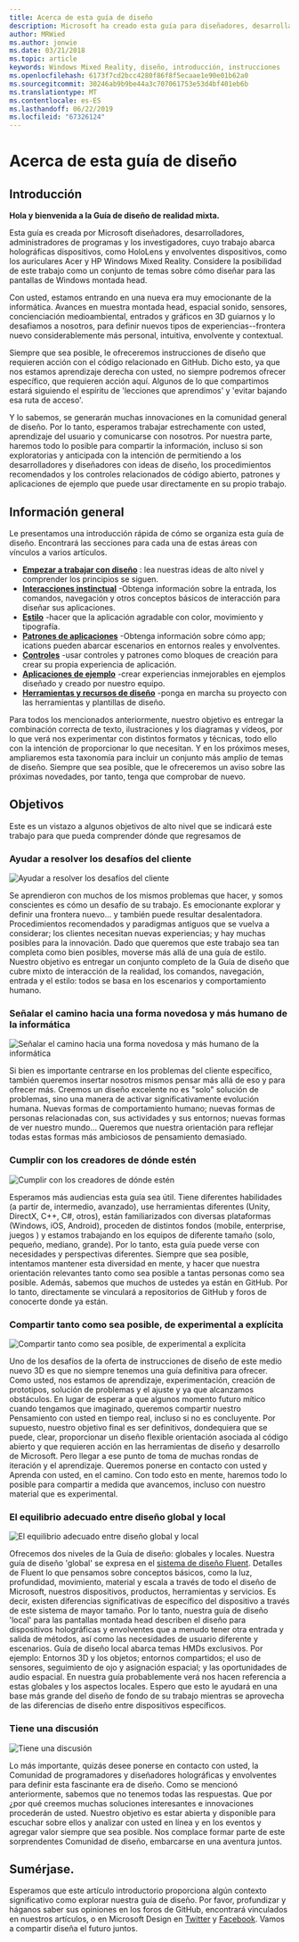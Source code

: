 ```yaml
---
title: Acerca de esta guía de diseño
description: Microsoft ha creado esta guía para diseñadores, desarrolladores, administradores de programas e investigadores, cuyo trabajo abarca dispositivos holográficos (por ejemplo, HoloLens) y envolventes (por ejemplo, los cascos Windows Mixed Reality de Acer y HP).
author: MRWied
ms.author: jonwie
ms.date: 03/21/2018
ms.topic: article
keywords: Windows Mixed Reality, diseño, introducción, instrucciones
ms.openlocfilehash: 6173f7cd2bcc4280f86f8f5ecaae1e90e01b62a0
ms.sourcegitcommit: 30246ab9b9be44a3c707061753e53d4bf401eb6b
ms.translationtype: MT
ms.contentlocale: es-ES
ms.lasthandoff: 06/22/2019
ms.locfileid: "67326124"
---
```

# <a name="about-this-design-guidance"></a>Acerca de esta guía de diseño

## <a name="introduction"></a>Introducción

**Hola y bienvenida a la Guía de diseño de realidad mixta.**

Esta guía es creada por Microsoft diseñadores, desarrolladores, administradores de programas y los investigadores, cuyo trabajo abarca holográficas dispositivos, como HoloLens y envolventes dispositivos, como los auriculares Acer y HP Windows Mixed Reality. Considere la posibilidad de este trabajo como un conjunto de temas sobre cómo diseñar para las pantallas de Windows montada head.

Con usted, estamos entrando en una nueva era muy emocionante de la informática. Avances en muestra montada head, espacial sonido, sensores, concienciación medioambiental, entrados y gráficos en 3D guiarnos y lo desafiamos a nosotros, para definir nuevos tipos de experiencias--frontera nuevo considerablemente más personal, intuitiva, envolvente y contextual.

Siempre que sea posible, le ofreceremos instrucciones de diseño que requieren acción con el código relacionado en GitHub. Dicho esto, ya que nos estamos aprendizaje derecha con usted, no siempre podremos ofrecer específico, que requieren acción aquí. Algunos de lo que compartimos estará siguiendo el espíritu de 'lecciones que aprendimos' y 'evitar bajando esa ruta de acceso'.

Y lo sabemos, se generarán muchas innovaciones en la comunidad general de diseño. Por lo tanto, esperamos trabajar estrechamente con usted, aprendizaje del usuario y comunicarse con nosotros. Por nuestra parte, haremos todo lo posible para compartir la información, incluso si son exploratorias y anticipada con la intención de permitiendo a los desarrolladores y diseñadores con ideas de diseño, los procedimientos recomendados y los controles relacionados de código abierto, patrones y aplicaciones de ejemplo que puede usar directamente en su propio trabajo.

## <a name="overview"></a>Información general

Le presentamos una introducción rápida de cómo se organiza esta guía de diseño. Encontrará las secciones para cada una de estas áreas con vínculos a varios artículos.
* **[Empezar a trabajar con diseño](mixed-reality.md)**  : lea nuestras ideas de alto nivel y comprender los principios se siguen.
* **[Interacciones instinctual](interaction-fundamentals.md)**  -Obtenga información sobre la entrada, los comandos, navegación y otros conceptos básicos de interacción para diseñar sus aplicaciones.
* **[Estilo](typography.md)**  -hacer que la aplicación agradable con color, movimiento y tipografía.
* **[Patrones de aplicaciones](types-of-mixed-reality-apps.md)**  -Obtenga información sobre cómo app; ications pueden abarcar escenarios en entornos reales y envolventes.
* **[Controles](interactable-object.md)**  -usar controles y patrones como bloques de creación para crear su propia experiencia de aplicación.
* **[Aplicaciones de ejemplo](design.md#sample-apps)**  -crear experiencias inmejorables en ejemplos diseñado y creado por nuestro equipo.
* **[Herramientas y recursos de diseño](design.md#design-tools)**  -ponga en marcha su proyecto con las herramientas y plantillas de diseño.

Para todos los mencionados anteriormente, nuestro objetivo es entregar la combinación correcta de texto, ilustraciones y los diagramas y vídeos, por lo que verá nos experimentar con distintos formatos y técnicas, todo ello con la intención de proporcionar lo que necesitan. Y en los próximos meses, ampliaremos esta taxonomía para incluir un conjunto más amplio de temas de diseño. Siempre que sea posible, que le ofreceremos un aviso sobre las próximas novedades, por tanto, tenga que comprobar de nuevo.

## <a name="objectives"></a>Objetivos

Este es un vistazo a algunos objetivos de alto nivel que se indicará este trabajo para que pueda comprender dónde que regresamos de

### <a name="help-solve-customer-challenges"></a>Ayudar a resolver los desafíos del cliente

![Ayudar a resolver los desafíos del cliente](images/500px-fix-a-broken-switch-with-hololens.jpg) <br>

Se aprendieron con muchos de los mismos problemas que hacer, y somos conscientes es cómo un desafío de su trabajo. Es emocionante explorar y definir una frontera nuevo... y también puede resultar desalentadora. Procedimientos recomendados y paradigmas antiguos que se vuelva a considerar; los clientes necesitan nuevas experiencias; y hay muchas posibles para la innovación. Dado que queremos que este trabajo sea tan completa como bien posibles, moverse más allá de una guía de estilo. Nuestro objetivo es entregar un conjunto completo de la Guía de diseño que cubre mixto de interacción de la realidad, los comandos, navegación, entrada y el estilo: todos se basa en los escenarios y comportamiento humano. 

### <a name="point-the-way-towards-a-new-more-human-way-of-computing"></a>Señalar el camino hacia una forma novedosa y más humano de la informática

![Señalar el camino hacia una forma novedosa y más humano de la informática](images/500px-man-and-women-with-holograph-on-table.png)<br>

Si bien es importante centrarse en los problemas del cliente específico, también queremos insertar nosotros mismos pensar más allá de eso y para ofrecer más. Creemos un diseño excelente no es "solo" solución de problemas, sino una manera de activar significativamente evolución humana. Nuevas formas de comportamiento humano; nuevas formas de personas relacionadas con, sus actividades y sus entornos; nuevas formas de ver nuestro mundo... Queremos que nuestra orientación para reflejar todas estas formas más ambiciosos de pensamiento demasiado. 

### <a name="meet-creators-where-they-are"></a>Cumplir con los creadores de dónde estén

![Cumplir con los creadores de dónde estén](images/500px-creators.jpg) <br>

Esperamos más audiencias esta guía sea útil. Tiene diferentes habilidades (a partir de, intermedio, avanzado), use herramientas diferentes (Unity, DirectX, C++, C#, otros), están familiarizados con diversas plataformas (Windows, iOS, Android), proceden de distintos fondos (mobile, enterprise, juegos ) y estamos trabajando en los equipos de diferente tamaño (solo, pequeño, mediano, grande). Por lo tanto, esta guía puede verse con necesidades y perspectivas diferentes. Siempre que sea posible, intentamos mantener esta diversidad en mente, y hacer que nuestra orientación relevantes tanto como sea posible a tantas personas como sea posible. Además, sabemos que muchos de ustedes ya están en GitHub. Por lo tanto, directamente se vinculará a repositorios de GitHub y foros de conocerte donde ya están. 

### <a name="share-as-much-as-possible-from-experimental-to-explicit"></a>Compartir tanto como sea posible, de experimental a explícita

![Compartir tanto como sea posible, de experimental a explícita](images/500px-man-playinggame.jpg) <br>

Uno de los desafíos de la oferta de instrucciones de diseño de este medio nuevo 3D es que no siempre tenemos una guía definitiva para ofrecer. Como usted, nos estamos de aprendizaje, experimentación, creación de prototipos, solución de problemas y el ajuste y ya que alcanzamos obstáculos. En lugar de esperar a que algunos momento futuro mítico cuando tengamos que imaginado, queremos compartir nuestro Pensamiento con usted en tiempo real, incluso si no es concluyente. Por supuesto, nuestro objetivo final es ser definitivos, dondequiera que se puede, clear, proporcionar un diseño flexible orientación asociada al código abierto y que requieren acción en las herramientas de diseño y desarrollo de Microsoft. Pero llegar a ese punto de toma de muchas rondas de iteración y el aprendizaje. Queremos ponerse en contacto con usted y Aprenda con usted, en el camino. Con todo esto en mente, haremos todo lo posible para compartir a medida que avancemos, incluso con nuestro material que es experimental. 

### <a name="the-right-balance-of-global-and-local-design"></a>El equilibrio adecuado entre diseño global y local

![El equilibrio adecuado entre diseño global y local](images/500px-fluentdesign.jpg) <br>

Ofrecemos dos niveles de la Guía de diseño: globales y locales. Nuestra guía de diseño 'global' se expresa en el [sistema de diseño Fluent](http://fluent.microsoft.com). Detalles de Fluent lo que pensamos sobre conceptos básicos, como la luz, profundidad, movimiento, material y escala a través de todo el diseño de Microsoft, nuestros dispositivos, productos, herramientas y servicios. Es decir, existen diferencias significativas de específico del dispositivo a través de este sistema de mayor tamaño. Por lo tanto, nuestra guía de diseño 'local' para las pantallas montada head describen el diseño para dispositivos holográficas y envolventes que a menudo tener otra entrada y salida de métodos, así como las necesidades de usuario diferente y escenarios. Guía de diseño local abarca temas HMDs exclusivos. Por ejemplo: Entornos 3D y los objetos; entornos compartidos; el uso de sensores, seguimiento de ojo y asignación espacial; y las oportunidades de audio espacial. En nuestra guía probablemente verá nos hacen referencia a estas globales y los aspectos locales. Espero que esto le ayudará en una base más grande del diseño de fondo de su trabajo mientras se aprovecha de las diferencias de diseño entre dispositivos específicos.

### <a name="have-a-discussion"></a>Tiene una discusión

![Tiene una discusión](images/500px-share.jpg) <br>

Lo más importante, quizás desee ponerse en contacto con usted, la Comunidad de programadores y diseñadores holográficas y envolventes para definir esta fascinante era de diseño. Como se mencionó anteriormente, sabemos que no tenemos todas las respuestas. Que por ¿por qué creemos muchas soluciones interesantes e innovaciones procederán de usted. Nuestro objetivo es estar abierta y disponible para escuchar sobre ellos y analizar con usted en línea y en los eventos y agregar valor siempre que sea posible. Nos complace formar parte de este sorprendentes Comunidad de diseño, embarcarse en una aventura juntos. 

## <a name="please-dive-in"></a>Sumérjase.

Esperamos que este artículo introductorio proporciona algún contexto significativo como explorar nuestra guía de diseño. Por favor, profundizar y háganos saber sus opiniones en los foros de GitHub, encontrará vinculados en nuestros artículos, o en Microsoft Design en [Twitter](https://twitter.com/MicrosoftDesign) y [Facebook](https://www.facebook.com/microsoftdesign/). Vamos a compartir diseña el futuro juntos.
